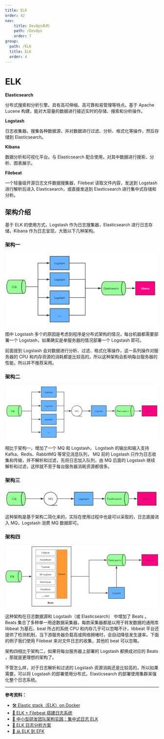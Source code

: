 ```yaml
---
title: ELK
order: 42
nav:
    title: DevOps系列
    path: /DevOps
    order: 7
group:
  path: /ELK
  title: ELK
  order: 4
---
```


# ELK

**Elasticsearch**

分布式搜索和分析引擎。具有高可伸缩、高可靠和易管理等特点。基于 Apache Lucene 构建，能对大容量的数据进行接近实时的存储、搜索和分析操作。

**Logstash**

日志收集器。搜集各种数据源，并对数据进行过滤、分析、格式化等操作，然后存储到 Elasticsearch。

**Kibana**

数据分析和可视化平台。与 Elasticsearch 配合使用，对其中数据进行搜索、分析、图表展示。

**Filebeat**

一个轻量级开源日志文件数据搜集器，Filebeat 读取文件内容，发送到 Logstash 进行解析后进入 Elasticsearch，或直接发送到 Elasticsearch 进行集中式存储和分析。

## 架构介绍

基于 ELK 的使用方式，Logstash 作为日志搜集器，Elasticsearch 进行日志存储，Kibana 作为日志呈现，大致以下几种架构。

### 架构一

![ELK架构一](../Linux/assets/elk-architect-1.6332203f-4426278.png)

图中 Logstash 多个的原因是考虑到程序是分布式架构的情况，每台机器都需要部署一个 Logstash，如果确实是单服务器的情况部署一个 Logstash 即可。

前面提到 Logstash 会对数据进行分析、过滤、格式化等操作，这一系列操作对服务器的 CPU 和内存资源的消耗都是比较高的，所以这种架构会影响每台服务器的性能，所以并不推荐采用。

### 架构二

![ELK架构二](../Linux/assets/elk-architect-2.62e0f8aa.png)

相比于架构一，增加了一个 MQ 和 Logstash， Logstash 的输出和输入支持 Kafka、Redis、RabbitMQ 等常见消息队列， MQ 前的 Logstash 只作为日志收集和传输，并不解析和过滤，先将日志加入队列，由 MQ 后面的 Logstash 继续解析和过滤，这样就不至于每台服务器消耗资源都很多。

### 架构三

![ELK架构三](../Linux/assets/elk-architect-3.3a98ccb3.png)

这种架构是基于架构二简化来的，实际在使用过程中也是可以采取的，日志直接进入 MQ，Logstash 消费 MQ 数据即可。

### 架构四

![ELK架构四](../Linux/assets/elk-architect-4.074aa127.png)

这种架构在日志数据源和 Logstash（或 Elasticsearch） 中增加了 Beats 。Beats 集合了多种单一用途数据采集器，每款采集器都是以用于转发数据的通用库 libbeat 为基石，beat 所占的系统 CPU 和内存几乎可以忽略不计，libbeat 平台还提供了检测机制，当下游服务器负载高或网络拥堵时，会自动降低发生速率。下面的例子我们使用 Filebeat 来对文件日志的收集，其他的 beat 可以忽略。

架构四相比于架构二，如果将每台服务器上部署的 Logstash 都换成对应的 Beats ，那就是更理想的架构了。

不管怎么样，对于日志解析和过滤的 Logstash 资源消耗还是比较高的，所以如果需要，可以将 Logstash 的部署使用分布式，Elasticsearch 的部署使用集群来强化整个日志系统。

---

**参考资料：**

- [🛠 Elastic stack（ELK）on Docker](https://github.com/deviantony/docker-elk)
- [📝 ELK + Filebeat 搭建日志系统](https://juejin.im/entry/6844903520592723975)
- [📝 中小型研发团队架构实践：集中式日志 ELK](https://juejin.im/entry/6844903518671732743)
- [📝 ELK 日志分析方案](https://juejin.im/post/6844903702902358030)
- [📝 从 ELK 到 EFK](https://juejin.im/entry/6844903504448864270)

